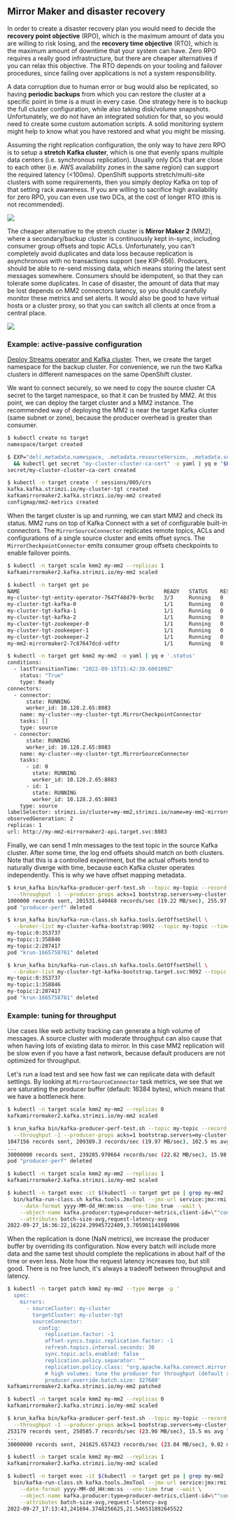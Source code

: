 ## Mirror Maker and disaster recovery

In order to create a disaster recovery plan you would need to decide the **recovery point objective** (RPO), which is the maximum amount of data you are willing to risk losing, and the **recovery time objective** (RTO), which is the maximum amount of downtime that your system can have.
Zero RPO requires a really good infrastructure, but there are cheaper alternatives if you can relax this objective.
The RTO depends on your tooling and failover procedures, since failing over applications is not a system responsibility.

A data corruption due to human error or bug would also be replicated, so having **periodic backups** from which you can restore the cluster at a specific point in time is a must in every case.
One strategy here is to backup the full cluster configuration, while also taking disk/volume snapshots.
Unfortunately, we do not have an integrated solution for that, so you would need to create some custom automation scripts.
A solid monitoring system might help to know what you have restored and what you might be missing.

Assuming the right replication configuration, the only way to have zero RPO is to setup a **stretch Kafka cluster**, which is one that evenly spans multiple data centers (i.e. synchronous replication).
Usually only DCs that are close to each other (i.e. AWS availability zones in the same region) can support the required latency (<100ms).
OpenShift supports stretch/multi-site clusters with some requirements, then you simply deploy Kafka on top of that setting rack awareness.
If you are willing to sacrifice high availability for zero RPO, you can even use two DCs, at the cost of longer RTO (this is not recommended).

![](images/stretch.png)

The cheaper alternative to the stretch cluster is **Mirror Maker 2** (MM2), where a secondary/backup cluster is continuously kept in-sync, including consumer group offsets and topic ACLs.
Unfortunately, you can't completely avoid duplicates and data loss because replication is asynchronous with no transactions support (see KIP-656).
Producers, should be able to re-send missing data, which means storing the latest sent messages somewhere.
Consumers should be idempotent, so that they can tolerate some duplicates.
In case of disaster, the amount of data that may be lost depends on MM2 connectors latency, so you should carefully monitor these metrics and set alerts.
It would also be good to have virtual hosts or a cluster proxy, so that you can switch all clients at once from a central place.

![](images/mm2.png)

### Example: active-passive configuration

[Deploy Streams operator and Kafka cluster](/sessions/001).
Then, we create the target namespace for the backup cluster.
For convenience, we run the two Kafka clusters in different namespaces on the same OpenShift cluster.

We want to connect securely, so we need to copy the source cluster CA secret to the target namespace, so that it can be trusted by MM2.
At this point, we can deploy the target cluster and a MM2 instance.
The recommended way of deploying the MM2 is near the target Kafka cluster (same subnet or zone), because the producer overhead is greater than consumer.

```sh
$ kubectl create ns target
namespace/target created

$ EXP="del(.metadata.namespace, .metadata.resourceVersion, .metadata.selfLink, .metadata.uid, .metadata.ownerReferences, .status)" \
  && kubectl get secret "my-cluster-cluster-ca-cert" -o yaml | yq e "$EXP" - | kubectl -n target create -f -
secret/my-cluster-cluster-ca-cert created

$ kubectl -n target create -f sessions/005/crs
kafka.kafka.strimzi.io/my-cluster-tgt created
kafkamirrormaker2.kafka.strimzi.io/my-mm2 created
configmap/mm2-metrics created
```

When the target cluster is up and running, we can start MM2 and check its status.
MM2 runs on top of Kafka Connect with a set of configurable built-in connectors.
The `MirrorSourceConnector` replicates remote topics, ACLs and configurations of a single source cluster and emits offset syncs.
The `MirrorCheckpointConnector` emits consumer group offsets checkpoints to enable failover points.

```sh
$ kubectl -n target scale kmm2 my-mm2 --replicas 1
kafkamirrormaker2.kafka.strimzi.io/my-mm2 scaled

$ kubectl -n target get po
NAME                                              READY   STATUS    RESTARTS   AGE
my-cluster-tgt-entity-operator-7647f48d79-9xrbc   3/3     Running   0          11m
my-cluster-tgt-kafka-0                            1/1     Running   0          12m
my-cluster-tgt-kafka-1                            1/1     Running   0          12m
my-cluster-tgt-kafka-2                            1/1     Running   0          12m
my-cluster-tgt-zookeeper-0                        1/1     Running   0          13m
my-cluster-tgt-zookeeper-1                        1/1     Running   0          13m
my-cluster-tgt-zookeeper-2                        1/1     Running   0          13m
my-mm2-mirrormaker2-7c87647dcd-vdftr              1/1     Running   0          2m19s

$ kubectl -n target get kmm2 my-mm2 -o yaml | yq e '.status'
conditions:
  - lastTransitionTime: "2022-09-15T15:42:39.600109Z"
    status: "True"
    type: Ready
connectors:
  - connector:
      state: RUNNING
      worker_id: 10.128.2.65:8083
    name: my-cluster->my-cluster-tgt.MirrorCheckpointConnector
    tasks: []
    type: source
  - connector:
      state: RUNNING
      worker_id: 10.128.2.65:8083
    name: my-cluster->my-cluster-tgt.MirrorSourceConnector
    tasks:
      - id: 0
        state: RUNNING
        worker_id: 10.128.2.65:8083
      - id: 1
        state: RUNNING
        worker_id: 10.128.2.65:8083
    type: source
labelSelector: strimzi.io/cluster=my-mm2,strimzi.io/name=my-mm2-mirrormaker2,strimzi.io/kind=KafkaMirrorMaker2
observedGeneration: 2
replicas: 1
url: http://my-mm2-mirrormaker2-api.target.svc:8083
```

Finally, we can send 1 mln messages to the test topic in the source Kafka cluster.
After some time, the log end offsets should match on both clusters.
Note that this is a controlled experiment, but the actual offsets tend to naturally diverge with time, because each Kafka cluster operates independently.
This is why we have offset mapping metadata.

```sh
$ krun_kafka bin/kafka-producer-perf-test.sh --topic my-topic --record-size 100 --num-records 1000000 \
  --throughput -1 --producer-props acks=1 bootstrap.servers=my-cluster-kafka-bootstrap:9092
1000000 records sent, 201531.640468 records/sec (19.22 MB/sec), 255.97 ms avg latency, 715.00 ms max latency, 185 ms 50th, 627 ms 95th, 687 ms 99th, 704 ms 99.9th.
pod "producer-perf" deleted

$ krun_kafka bin/kafka-run-class.sh kafka.tools.GetOffsetShell \
  --broker-list my-cluster-kafka-bootstrap:9092 --topic my-topic --time -1
my-topic:0:353737
my-topic:1:358846
my-topic:2:287417
pod "krun-1665758761" deleted

$ krun_kafka bin/kafka-run-class.sh kafka.tools.GetOffsetShell \
  --broker-list my-cluster-tgt-kafka-bootstrap.target.svc:9092 --topic my-topic --time -1
my-topic:0:353737
my-topic:1:358846
my-topic:2:287417
pod "krun-1665758761" deleted
```

### Example: tuning for throughput

Use cases like web activity tracking can generate a high volume of messages.
A source cluster with moderate throughput can also cause that when having lots of existing data to mirror.
In this case MM2 replication will be slow even if you have a fast network, because default producers are not optimized for throughput.

Let's run a load test and see how fast we can replicate data with default settings.
By looking at `MirrorSourceConnector` task metrics, we see that we are saturating the producer buffer (default: 16384 bytes), which means that we have a bottleneck here.

```sh
$ kubectl -n target scale kmm2 my-mm2 --replicas 0
kafkamirrormaker2.kafka.strimzi.io/my-mm2 scaled

$ krun_kafka bin/kafka-producer-perf-test.sh --topic my-topic --record-size 100 --num-records 30000000 \
  --throughput -1 --producer-props acks=1 bootstrap.servers=my-cluster-kafka-bootstrap:9092
1047156 records sent, 209389.3 records/sec (19.97 MB/sec), 102.5 ms avg latency, 496.0 ms max latency.
...
30000000 records sent, 239285.970664 records/sec (22.82 MB/sec), 15.98 ms avg latency, 496.00 ms max latency, 3 ms 50th, 60 ms 95th, 115 ms 99th, 428 ms 99.9th.
pod "producer-perf" deleted

$ kubectl -n target scale kmm2 my-mm2 --replicas 1
kafkamirrormaker2.kafka.strimzi.io/my-mm2 scaled

$ kubectl -n target exec -it $(kubectl -n target get po | grep my-mm2 | awk '{print $1}') -- \
  bin/kafka-run-class.sh kafka.tools.JmxTool --jmx-url service:jmx:rmi:///jndi/rmi://:9999/jmxrmi \
    --date-format yyyy-MM-dd_HH:mm:ss --one-time true --wait \
    --object-name kafka.producer:type=producer-metrics,client-id=\""connector-producer-my-cluster->my-cluster-tgt.MirrorSourceConnector-0\"" \
    --attributes batch-size-avg,request-latency-avg
2022-09-27_16:36:22,16224.29945722409,3.705901141898906
```

When the replication is done (NaN metrics), we increase the producer buffer by overriding its configuration.
Now every batch will include more data and the same test should complete the replications in about half of the time or even less.
Note how the request latency increases too, but still good.
There is no free lunch, it's always a tradeoff between throughput and latency.

```sh
$ kubectl -n target patch kmm2 my-mm2 --type merge -p '
  spec:
    mirrors:
      - sourceCluster: my-cluster
        targetCluster: my-cluster-tgt
        sourceConnector:
          config:
            replication.factor: -1
            offset-syncs.topic.replication.factor: -1
            refresh.topics.interval.seconds: 30
            sync.topic.acls.enabled: false
            replication.policy.separator: ""
            replication.policy.class: "org.apache.kafka.connect.mirror.IdentityReplicationPolicy"
            # high volumes: tune the producer for throughput (default x20)
            producer.override.batch.size: 327680'
kafkamirrormaker2.kafka.strimzi.io/my-mm2 patched

$ kubectl -n target scale kmm2 my-mm2 --replicas 0
kafkamirrormaker2.kafka.strimzi.io/my-mm2 scaled

$ krun_kafka bin/kafka-producer-perf-test.sh --topic my-topic --record-size 100 --num-records 30000000 \
  --throughput -1 --producer-props acks=1 bootstrap.servers=my-cluster-kafka-bootstrap:9092
253179 records sent, 250585.7 records/sec (23.90 MB/sec), 15.5 ms avg latency, 324.0 ms max latency.
...
30000000 records sent, 241625.657423 records/sec (23.04 MB/sec), 9.02 ms avg latency, 324.00 ms max latency, 1 ms 50th, 44 ms 95th, 65 ms 99th, 84 ms 99.9th.

$ kubectl -n target scale kmm2 my-mm2 --replicas 1
kafkamirrormaker2.kafka.strimzi.io/my-mm2 scaled

$ kubectl -n target exec -it $(kubectl -n target get po | grep my-mm2 | awk '{print $1}') -- \
  bin/kafka-run-class.sh kafka.tools.JmxTool --jmx-url service:jmx:rmi:///jndi/rmi://:9999/jmxrmi \
    --date-format yyyy-MM-dd_HH:mm:ss --one-time true --wait \
    --object-name kafka.producer:type=producer-metrics,client-id=\""connector-producer-my-cluster->my-cluster-tgt.MirrorSourceConnector-0\"" \
    --attributes batch-size-avg,request-latency-avg
2022-09-27_17:13:43,241694.3748256625,21.546531892645522
```

